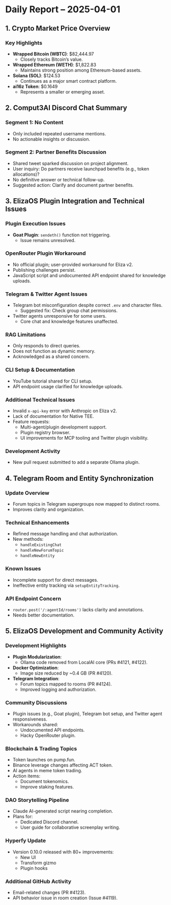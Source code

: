 # Daily Report – 2025-04-01

## 1. Crypto Market Price Overview

### Key Highlights
- **Wrapped Bitcoin (WBTC)**: $82,444.97  
  - Closely tracks Bitcoin’s value.
- **Wrapped Ethereum (WETH)**: $1,822.83  
  - Maintains strong position among Ethereum-based assets.
- **Solana (SOL)**: $124.53  
  - Continues as a major smart contract platform.
- **ai16z Token**: $0.1649  
  - Represents a smaller or emerging asset.

## 2. Comput3AI Discord Chat Summary

### Segment 1: No Content
- Only included repeated username mentions.
- No actionable insights or discussion.

### Segment 2: Partner Benefits Discussion
- Shared tweet sparked discussion on project alignment.
- User inquiry: Do partners receive launchpad benefits (e.g., token allocations)?
- No definitive answer or technical follow-up.
- Suggested action: Clarify and document partner benefits.

## 3. ElizaOS Plugin Integration and Technical Issues

### Plugin Execution Issues
- **Goat Plugin**: `sendeth()` function not triggering.
  - Issue remains unresolved.

### OpenRouter Plugin Workaround
- No official plugin; user-provided workaround for Eliza v2.
- Publishing challenges persist.
- JavaScript script and undocumented API endpoint shared for knowledge uploads.

### Telegram & Twitter Agent Issues
- Telegram bot misconfiguration despite correct `.env` and character files.
  - Suggested fix: Check group chat permissions.
- Twitter agents unresponsive for some users.
  - Core chat and knowledge features unaffected.

### RAG Limitations
- Only responds to direct queries.
- Does not function as dynamic memory.
- Acknowledged as a shared concern.

### CLI Setup & Documentation
- YouTube tutorial shared for CLI setup.
- API endpoint usage clarified for knowledge uploads.

### Additional Technical Issues
- Invalid `x-api-key` error with Anthropic on Eliza v2.
- Lack of documentation for Native TEE.
- Feature requests:
  - Multi-agent/plugin development support.
  - Plugin registry browser.
  - UI improvements for MCP tooling and Twitter plugin visibility.

### Development Activity
- New pull request submitted to add a separate Ollama plugin.

## 4. Telegram Room and Entity Synchronization

### Update Overview
- Forum topics in Telegram supergroups now mapped to distinct rooms.
- Improves clarity and organization.

### Technical Enhancements
- Refined message handling and chat authorization.
- New methods:
  - `handleExistingChat`
  - `handleNewForumTopic`
  - `handleNewEntity`

### Known Issues
- Incomplete support for direct messages.
- Ineffective entity tracking via `setupEntityTracking`.

### API Endpoint Concern
- `router.post('/:agentId/rooms')` lacks clarity and annotations.
- Needs better documentation.

## 5. ElizaOS Development and Community Activity

### Development Highlights
- **Plugin Modularization**:
  - Ollama code removed from LocalAI core (PRs #4121, #4122).
- **Docker Optimization**:
  - Image size reduced by ~0.4 GB (PR #4120).
- **Telegram Integration**:
  - Forum topics mapped to rooms (PR #4124).
  - Improved logging and authorization.

### Community Discussions
- Plugin issues (e.g., Goat plugin), Telegram bot setup, and Twitter agent responsiveness.
- Workarounds shared:
  - Undocumented API endpoints.
  - Hacky OpenRouter plugin.

### Blockchain & Trading Topics
- Token launches on pump.fun.
- Binance leverage changes affecting ACT token.
- AI agents in meme token trading.
- Action items:
  - Document tokenomics.
  - Improve staking features.

### DAO Storytelling Pipeline
- Claude AI-generated script nearing completion.
- Plans for:
  - Dedicated Discord channel.
  - User guide for collaborative screenplay writing.

### Hyperfy Update
- Version 0.10.0 released with 80+ improvements:
  - New UI
  - Transform gizmo
  - Plugin hooks

### Additional GitHub Activity
- Email-related changes (PR #4123).
- API behavior issue in room creation (Issue #4119).